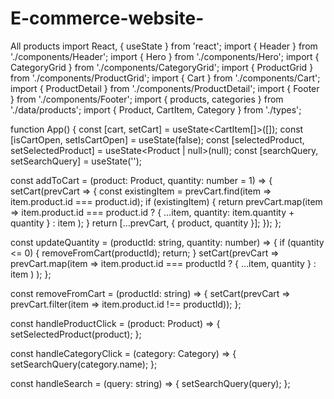 # E-commerce-website-
All products 
import React, { useState } from 'react';
import { Header } from './components/Header';
import { Hero } from './components/Hero';
import { CategoryGrid } from './components/CategoryGrid';
import { ProductGrid } from './components/ProductGrid';
import { Cart } from './components/Cart';
import { ProductDetail } from './components/ProductDetail';
import { Footer } from './components/Footer';
import { products, categories } from './data/products';
import { Product, CartItem, Category } from './types';

function App() {
  const [cart, setCart] = useState<CartItem[]>([]);
  const [isCartOpen, setIsCartOpen] = useState(false);
  const [selectedProduct, setSelectedProduct] = useState<Product | null>(null);
  const [searchQuery, setSearchQuery] = useState('');

  const addToCart = (product: Product, quantity: number = 1) => {
    setCart(prevCart => {
      const existingItem = prevCart.find(item => item.product.id === product.id);
      if (existingItem) {
        return prevCart.map(item =>
          item.product.id === product.id
            ? { ...item, quantity: item.quantity + quantity }
            : item
        );
      }
      return [...prevCart, { product, quantity }];
    });
  };

  const updateQuantity = (productId: string, quantity: number) => {
    if (quantity <= 0) {
      removeFromCart(productId);
      return;
    }
    setCart(prevCart =>
      prevCart.map(item =>
        item.product.id === productId
          ? { ...item, quantity }
          : item
      )
    );
  };

  const removeFromCart = (productId: string) => {
    setCart(prevCart => prevCart.filter(item => item.product.id !== productId));
  };

  const handleProductClick = (product: Product) => {
    setSelectedProduct(product);
  };

  const handleCategoryClick = (category: Category) => {
    setSearchQuery(category.name);
  };

  const handleSearch = (query: string) => {
    setSearchQuery(query);
  };
